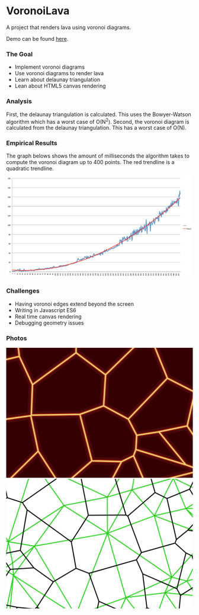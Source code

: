 # VoronoiLava
A project that renders lava using voronoi diagrams.

Demo can be found [here](https://davismariotti.com/voronoi/).

### The Goal
* Implement voronoi diagrams
* Use voronoi diagrams to render lava
* Learn about delaunay triangulation
* Lean about HTML5 canvas rendering

### Analysis
First, the delaunay triangulation is calculated. This uses the Bowyer-Watson algorithm which has a worst case of O(N<sup>2</sup>).
Second, the voronoi diagram is calculated from the delaunay triangulation. This has a worst case of O(N).

### Empirical Results
The graph belows shows the amount of milliseconds the algorithm takes to compute the voronoi diagram up to 400 points. The red trendline is a quadratic trendline.
![Empirical Results](/images/empirical.png)

### Challenges
* Having voronoi edges extend beyond the screen
* Writing in Javascript ES6
* Real time canvas rendering
* Debugging geometry issues

### Photos
![Empirical Results](/images/lava.png)
![Empirical Results](/images/sample.png)
